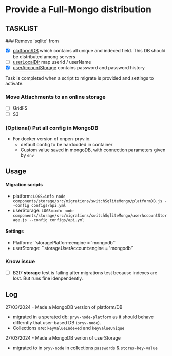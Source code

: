 # Provide a Full-Mongo distribution

## TASKLIST

### Remove 'sqlite' from

- [x] [platform/DB](https://github.com/pryv/open-pryv.io/blob/full-mongo/components/platform/src/) which contains all unique and indexed field. This DB should be distributed among servers
- [ ] [userLocalDir](https://github.com/pryv/open-pryv.io/blob/full-mongo/components/storage/src/userLocalDirectory.js) map userId / userName
- [x] [userAccountStorage](https://github.com/pryv/open-pryv.io/full-mongo/master/components/storage/src/userAccountStorage.js) contains password and password history

Task is completed when a script to migrate is provided and settings to activate. 

### Move Attachments to an online storage

- [ ] GridFS
- [ ] S3

### (Optional) Put all config in MongoDB

- For docker version of onpen-pryv.io. 
  - default config to be hardcoded in container 
  - Custom value saved in mongoDB, with connection parameters given by `env`   

## Usage

#### Migration scripts

- platform: `LOGS=info node components/storage/src/migrations/switchSqliteMongo/platformDB.js --config configs/api.yml`
- userStorage: `LOGS=info node components/storage/src/migrations/switchSqliteMongo/userAccountStorage.js --config configs/api.yml`

#### Settings

- Platform: ``storagePlatform:engine = 'mongodb'`
- userStorage: ``storageUserAccount:engine = 'mongodb'`

### Know issue
- [ ] B2I7 **storage** test is failing after migrations test because indexes are lost. But runs fine idenpendently. 

## Log

27/03/2024 - Made a MongoDB version of platform/DB 

- migrated in a sperated db: `pryv-node-platform` as it should behave differntly that user-based DB (`pryv-node`). 
- Collections are: `keyValueIndexed`  and `keyValueUnique` 

27/03/2024 - Made a MongoDB verion of userStorage 

- migrated to in `pryv-node` in collections `passwords` & `stores-key-value`
